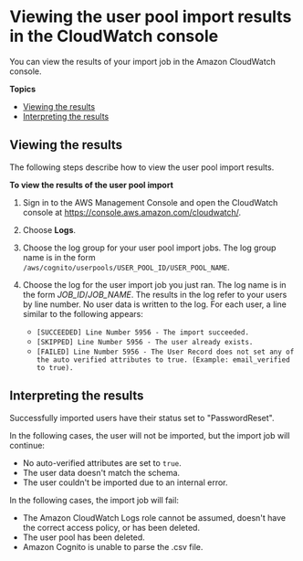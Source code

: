 # Viewing the user pool import results in the CloudWatch console<a name="cognito-user-pools-using-import-tool-cloudwatch"></a>

You can view the results of your import job in the Amazon CloudWatch console\.

**Topics**
+ [Viewing the results](#cognito-user-pools-using-import-tool-viewing-the-results)
+ [Interpreting the results](#cognito-user-pools-using-import-tool-interpreting-the-results)

## Viewing the results<a name="cognito-user-pools-using-import-tool-viewing-the-results"></a>

The following steps describe how to view the user pool import results\.

**To view the results of the user pool import**

1. Sign in to the AWS Management Console and open the CloudWatch console at [https://console\.aws\.amazon\.com/cloudwatch/](https://console.aws.amazon.com/cloudwatch/)\.

1. Choose **Logs**\.

1. Choose the log group for your user pool import jobs\. The log group name is in the form `/aws/cognito/userpools/USER_POOL_ID/USER_POOL_NAME`\.

1. Choose the log for the user import job you just ran\. The log name is in the form *JOB\_ID*/*JOB\_NAME*\. The results in the log refer to your users by line number\. No user data is written to the log\. For each user, a line similar to the following appears:
   + `[SUCCEEDED] Line Number 5956 - The import succeeded.`
   + `[SKIPPED] Line Number 5956 - The user already exists.`
   + `[FAILED] Line Number 5956 - The User Record does not set any of the auto verified attributes to true. (Example: email_verified to true).`

## Interpreting the results<a name="cognito-user-pools-using-import-tool-interpreting-the-results"></a>

Successfully imported users have their status set to "PasswordReset"\.

In the following cases, the user will not be imported, but the import job will continue:
+ No auto\-verified attributes are set to `true`\.
+ The user data doesn't match the schema\.
+ The user couldn't be imported due to an internal error\.

In the following cases, the import job will fail:
+ The Amazon CloudWatch Logs role cannot be assumed, doesn't have the correct access policy, or has been deleted\.
+ The user pool has been deleted\.
+ Amazon Cognito is unable to parse the \.csv file\.